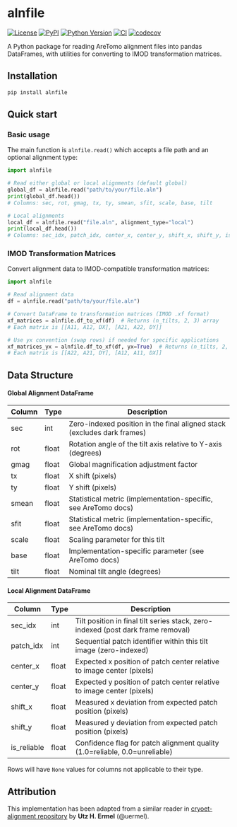 # alnfile

[![License](https://img.shields.io/pypi/l/alnfile.svg?color=green)](https://github.com/teamtomo/alnfile/raw/main/LICENSE)
[![PyPI](https://img.shields.io/pypi/v/alnfile.svg?color=green)](https://pypi.org/project/alnfile)
[![Python Version](https://img.shields.io/pypi/pyversions/alnfile.svg?color=green)](https://python.org)
[![CI](https://github.com/teamtomo/alnfile/actions/workflows/ci.yml/badge.svg)](https://github.com/teamtomo/alnfile/actions/workflows/ci.yml)
[![codecov](https://codecov.io/gh/teamtomo/alnfile/branch/main/graph/badge.svg)](https://codecov.io/gh/teamtomo/alnfile)

A Python package for reading AreTomo alignment files into pandas DataFrames, with utilities for
converting to IMOD transformation matrices.

## Installation

```bash
pip install alnfile
```

## Quick start

### Basic usage 

The main function is `alnfile.read()` which accepts a file path and an optional alignment type:

```python
import alnfile

# Read either global or local alignments (default global)
global_df = alnfile.read("path/to/your/file.aln")
print(global_df.head())
# Columns: sec, rot, gmag, tx, ty, smean, sfit, scale, base, tilt

# Local alignments   
local_df = alnfile.read("file.aln", alignment_type="local")
print(local_df.head())
# Columns: sec_idx, patch_idx, center_x, center_y, shift_x, shift_y, is_reliable


```

### IMOD Transformation Matrices

Convert alignment data to IMOD-compatible transformation matrices:

```python
import alnfile

# Read alignment data
df = alnfile.read("path/to/your/file.aln")

# Convert DataFrame to transformation matrices (IMOD .xf format)
xf_matrices = alnfile.df_to_xf(df)  # Returns (n_tilts, 2, 3) array
# Each matrix is [[A11, A12, DX], [A21, A22, DY]]

# Use yx convention (swap rows) if needed for specific applications
xf_matrices_yx = alnfile.df_to_xf(df, yx=True)  # Returns (n_tilts, 2, 3) array
# Each matrix is [[A22, A21, DY], [A12, A11, DX]]
```

## Data Structure

#### Global Alignment DataFrame

| Column | Type  | Description                                                             |
|--------|-------|-------------------------------------------------------------------------|
| sec    | int   | Zero-indexed position in the final aligned stack (excludes dark frames) |
| rot    | float | Rotation angle of the tilt axis relative to Y-axis (degrees)            |
| gmag   | float | Global magnification adjustment factor                                  |
| tx     | float | X shift (pixels)                                                        |
| ty     | float | Y shift (pixels)                                                        |
| smean  | float | Statistical metric (implementation-specific, see AreTomo docs)          |
| sfit   | float | Statistical metric (implementation-specific, see AreTomo docs)          |
| scale  | float | Scaling parameter for this tilt                                         |
| base   | float | Implementation-specific parameter (see AreTomo docs)                    |
| tilt   | float | Nominal tilt angle (degrees)                                            |

#### Local Alignment DataFrame

| Column      | Type  | Description                                                                      |
|-------------|-------|----------------------------------------------------------------------------------|
| sec_idx     | int   | Tilt position in final tilt series stack, zero-indexed (post dark frame removal) |
| patch_idx   | int   | Sequential patch identifier within this tilt image (zero-indexed)                |
| center_x    | float | Expected x position of patch center relative to image center (pixels)            |
| center_y    | float | Expected y position of patch center relative to image center (pixels)            |
| shift_x     | float | Measured x deviation from expected patch position (pixels)                       |
| shift_y     | float | Measured y deviation from expected patch position (pixels)                       |
| is_reliable | float | Confidence flag for patch alignment quality (1.0=reliable, 0.0=unreliable)       |


Rows will have `None` values for columns not applicable to their type.

## Attribution

This implementation has been adapted from a similar reader
in [cryoet-alignment repository](https://github.com/uermel/cryoet-alignment/blob/main/src/cryoet_alignment/io/aretomo3/aln.py)
by **Utz H. Ermel** (@uermel).